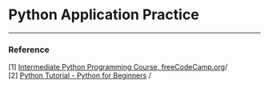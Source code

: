 # Python Application Practice 



***
### Reference 
[1] [Intermediate Python Programming Course, freeCodeCamp.org](https://youtu.be/HGOBQPFzWKo)/  <br/>
[2] [Python Tutorial - Python for Beginners](https://youtu.be/_uQrJ0TkZlc) / <br/>
